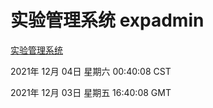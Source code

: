 # 实验管理系统 expadmin
[实验管理系统](http://59.174.25.102:56808/expadmin-782313d2-e1b1-4ea7-932e-3a55e6a1a4d0/)

2021年 12月 04日 星期六 00:40:08 CST

2021年 12月 03日 星期五 16:40:08 GMT
